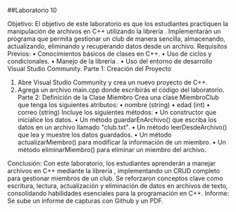 ##Laboratorio 10

Objetivo: El objetivo de este laboratorio es que los estudiantes practiquen la manipulación de archivos
en C++ utilizando la librería <fstream>. Implementarán un programa que permita gestionar un club de
manera sencilla, almacenando, actualizando, eliminando y recuperando datos desde un archivo.
Requisitos Previos:
• Conocimientos básicos de clases en C++.
• Uso de ciclos y condicionales.
• Manejo de la librería <fstream>.
• Uso del entorno de desarrollo Visual Studio Community.
Parte 1: Creación del Proyecto
1. Abre Visual Studio Community y crea un nuevo proyecto de C++.
2. Agrega un archivo main.cpp donde escribirás el código del laboratorio.
Parte 2: Definición de la Clase Miembro
Crea una clase MiembroClub que tenga los siguientes atributos:
• nombre (string)
• edad (int)
• correo (string)
Incluye los siguientes métodos:
• Un constructor que inicialice los datos.
• Un método guardarEnArchivo() que escriba los datos en un archivo llamado "club.txt".
• Un método leerDesdeArchivo() que lea y muestre los datos guardados.
• Un método actualizarMiembro() para modificar la información de un miembro.
• Un método eliminarMiembro() para eliminar un miembro del archivo.

Conclusión:
Con este laboratorio, los estudiantes aprenderán a manejar archivos en C++ mediante la librería
<fstream>, implementando un CRUD completo para gestionar miembros de un club. Se reforzaron
conceptos clave como escritura, lectura, actualización y eliminación de datos en archivos de texto,
consolidando habilidades esenciales para la programación en C++.
Informe:
Se sube un informe de capturas con Github y un PDF.
